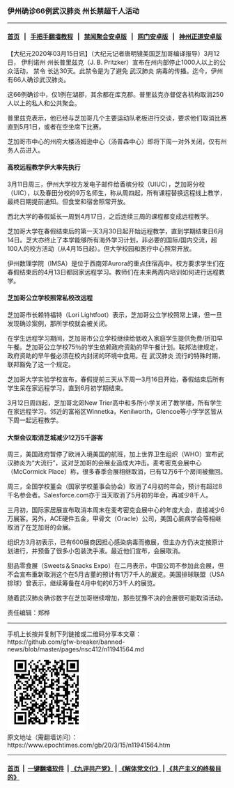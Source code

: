### 伊州确诊66例武汉肺炎 州长禁超千人活动
------------------------

#### [首页](https://github.com/gfw-breaker/banned-news/blob/master/README.md) &nbsp;&nbsp;|&nbsp;&nbsp; [手把手翻墙教程](https://github.com/gfw-breaker/guides/wiki) &nbsp;&nbsp;|&nbsp;&nbsp; [禁闻聚合安卓版](https://github.com/gfw-breaker/bn-android) &nbsp;&nbsp;|&nbsp;&nbsp; [网门安卓版](https://github.com/oGate2/oGate) &nbsp;&nbsp;|&nbsp;&nbsp; [神州正道安卓版](https://github.com/SzzdOgate/update) 



<div><p>
 【大纪元2020年03月15日讯】（大纪元记者唐明镜美国芝加哥编译报导）3月12日，
 <ok href="https://www.epochtimes.com/gb/tag/%E4%BC%8A%E5%88%A9%E8%AF%BA%E5%B7%9E.html">
  伊利诺州
 </ok>
 州长普里兹克（J. B. Pritzker）宣布在州内部停止1000人以上的公众活动，
 <ok href="https://www.epochtimes.com/gb/tag/%E7%A6%81%E4%BB%A4.html">
  禁令
 </ok>
 长达30天。此禁令是为了避免
 <ok href="https://www.epochtimes.com/gb/tag/%E6%AD%A6%E6%B1%89%E8%82%BA%E7%82%8E.html">
  武汉肺炎
 </ok>
 病毒的传播。迄今，伊州有66人确诊武汉肺炎。
</p>
<p>
 这66例确诊中，仅1例在湖郡，其余都在库克郡。普里兹克亦督促各机构取消250人以上的私人和公共聚会。
</p>
<p>
 普里兹克表示，他已经与芝加哥几个主要运动队老板进行交谈，要求他们取消比赛直到5月1日，或者在空坐席下比赛。
</p>
<p>
 芝加哥市中心的州府大楼汤姆逊中心（汤普森中心）即将下周一对外关闭，仅有州务人员进入。
</p>
<h4>
 高校远程教学伊大率先执行
</h4>
<p>
 3月11日周三，伊州大学校方发电子邮件给香槟分校（UIUC），芝加哥分校（UIC），以及春田分校的9万名师生，称从周四起，所有课程替换远程线上教学，最终日期提前通知。但食堂和宿舍照常开放。
</p>
<p>
 西北大学的春假延长一周到4月17日，之后连续三周的课程都变成远程教学。
</p>
<p>
 芝加哥大学在春假结束后的第一天3月30日起开始远程教学，直到学期结束日6月14日。芝大亦终止了本学能够所有海外学习计划，非必要的国际/国内交流，超100人的校方活动（从4月15日起）。但大学校园和医疗中心照常开放。
</p>
<p>
 伊州数理学院（IMSA）是位于西南郊Aurora的重点住宿高中。校方要求学生们在春假结束后的4月13日都回家远程学习。教师们在未来两周内培训如何进行远程教学。
</p>
<h4>
 芝加哥公立学校照常私校改远程
</h4>
<p>
 芝加哥市长赖特福特（Lori Lightfoot）表示，芝加哥公立学校照常上课，但一旦发现确诊案例，那所学校就会被关闭。
</p>
<p>
 在学生远程学习期间，芝加哥市公立学校继续给低收入家庭学生提供免费/折扣早午餐。芝加哥公立学校75％的学生依赖政府资助的早午餐计划。联邦法律规定，政府资助的早午餐必须在校内封闭的环境中食用。在
 <ok href="https://www.epochtimes.com/gb/tag/%E6%AD%A6%E6%B1%89%E8%82%BA%E7%82%8E.html">
  武汉肺炎
 </ok>
 流行的特殊时期，联邦豁免了这一个规定。
</p>
<p>
 芝加哥大学实验学校宣布，春假提前三天从下周一3月16日开始，春假结束后所有学生呆在家远程学习，直到6月初学期结束。
</p>
<p>
 3月12日周四起，芝加哥北郊New Trier高中和多所小学关闭了教学楼，所有学生在家远程学习。邻近的富裕区Winnetka，Kenilworth，Glencoe等小学学区皆从下周一起远程教学。
</p>
<h4>
 大型会议取消芝城减少12万5千游客
</h4>
<p>
 周三，美国政府暂停了欧洲入境美国的航班，加上世界卫生组织（WHO）宣布武汉肺炎为“大流行”，这对芝加哥的会展业造成大冲击。麦考密克会展中心（McCormick Place）称，很多春季会展相继取消，已有12万6千个房间被撤回。
</p>
<p>
 周三，全国学校董会（国家学校董事会协会）取消了4月初的年会，预计有超过8千名参会者。Salesforce.com亦于当天取消了5月初的年会，再减少8千人。
</p>
<p>
 三月初，国际家居展宣布取消本周末在麦考密克会展中心的年度大会，直接减少6万展客。另外，ACE硬件五金，甲骨文（Oracle）公司，美国心脏病学会等相继取消了在芝加哥的会展。
</p>
<p>
 组织方3月初表示，已有600展商因担心感染病毒而撤展，但主办方仍决定按原计划进行，并预备了很多小包装洗手液。最近他们宣布，会展取消。
</p>
<p>
 甜品零食展（Sweets＆Snacks Expo）在二月表示，中国公司不参加此会展，但不会宣布重新取消这个在5月古董的预计有1万7千人的展览。美国排球联盟（USA排球）曾表示，继续筹备在4月中旬的6万3千人的展览。
</p>
<p>
 随着武汉肺炎确诊数字在芝加哥继续增加，那些犹豫不决的会展很可能取消活动。
</p>
<p>
 责任编辑：郑桦
</p>
</div>
<hr/>
手机上长按并复制下列链接或二维码分享本文章：<br/>
https://github.com/gfw-breaker/banned-news/blob/master/pages/nsc412/n11941564.md <br/>
<a href='https://github.com/gfw-breaker/banned-news/blob/master/pages/nsc412/n11941564.md'><img src='https://github.com/gfw-breaker/banned-news/blob/master/pages/nsc412/n11941564.md.png'/></a> <br/>
原文地址（需翻墙访问）：https://www.epochtimes.com/gb/20/3/15/n11941564.htm


------------------------
#### [首页](https://github.com/gfw-breaker/banned-news/blob/master/README.md) &nbsp;|&nbsp; [一键翻墙软件](https://github.com/gfw-breaker/nogfw/blob/master/README.md) &nbsp;| [《九评共产党》](https://github.com/gfw-breaker/9ping.md/blob/master/README.md#九评之一评共产党是什么) | [《解体党文化》](https://github.com/gfw-breaker/jtdwh.md/blob/master/README.md) | [《共产主义的终极目的》](https://github.com/gfw-breaker/gczydzjmd.md/blob/master/README.md)


<img src='http://gfw-breaker.win/banned-news/pages/nsc412/n11941564.md' width='0px' height='0px'/>